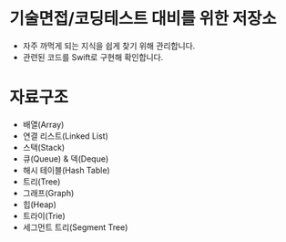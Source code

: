 # 기술면접/코딩테스트 대비를 위한 저장소
- 자주 까먹게 되는 지식을 쉽게 찾기 위해 관리합니다.
- 관련된 코드를 Swift로 구현해 확인합니다.


# 자료구조
- 배열(Array)
- 연결 리스트(Linked List)
- 스택(Stack)
- 큐(Queue) & 덱(Deque)
- 해시 테이블(Hash Table)
- 트리(Tree)
- 그래프(Graph)
- 힙(Heap)
- 트라이(Trie)
- 세그먼트 트리(Segment Tree)